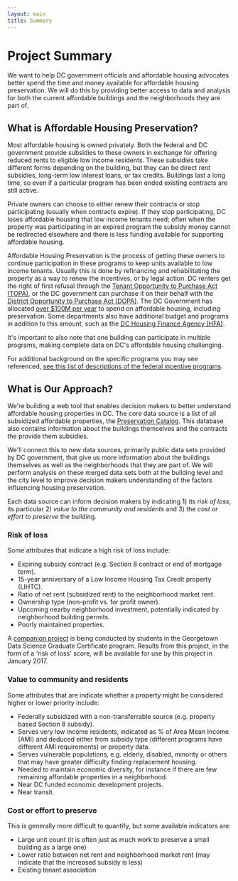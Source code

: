 ```yaml
---
layout: main
title: Summary
---
```


# Project Summary
We want to help DC government officials and affordable housing advocates better spend the time and money available for affordable housing preservation. We will do this by providing better access to data and analysis for both the current affordable buildings and the neighborhoods they are part of.

## What is Affordable Housing Preservation?
Most affordable housing is owned privately. Both the federal and DC government provide subsidies to these owners in exchange for offering reduced rents to eligible low income residents. These subsidies take different forms depending on the building, but they can be direct rent subsidies, long-term low interest loans, or tax credits. Buildings last a long time, so even if a particular program has been ended existing contracts are still active.

Private owners can choose to either renew their contracts or stop participating (usually when contracts expire). If they stop participating, DC loses affordable housing that low income tenants need; often when the property was participating in an expired program the subsidy money cannot be redirected elsewhere and there is less funding available for supporting affordable housing.

Affordable Housing Preservation is the process of getting these owners to continue participation in these programs to keep units available to low income tenants. Usually this is done by refinancing and rehabilitating the property as a way to renew the incentives, or by legal action. DC renters get the right of first refusal through the [Tenant Opportunity to Purchase Act (TOPA)](http://dc.urbanturf.com/articles/blog/first-timer_primer_what_is_the_right_of_first_refusal/7484), or the DC government can purchase it on their behalf with the [District Opportunity to Purchase Act (DOPA)](http://dhcd.dc.gov/sites/default/files/dc/sites/dhcd/publication/attachments/2016%20DOPA%20Guideline-Fact%20Sheet.pdf). The DC Government has allocated [over $100M per year](https://wamu.org/news/16/10/13/bowser_says_100_million_for_affordable_housing_is_historic_but_is_it_enough) to spend on affordable housing, including preservation. Some departments also have additional budget and programs in addition to this amount, such as the [DC Housing Finance Agency (HFA)](http://www.dchfa.org/DCHFAHome/Developers/ProgramDescriptions/MortgageRevenueBonds/tabid/134/Default.aspx).

It's important to also note that one building can participate in multiple programs, making complete data on DC's affordable housing challenging.

For additional background on the specific programs you may see referenced, [see this list of descriptions of the federal incentive programs](http://www.preservationdatabase.org/programdesc.php).

## What is Our Approach?
We're building a web tool that enables decision makers to better understand affordable housing properties in DC. The core data source is a list of all subsidized affordable properties, the [Preservation Catalog](http://www.neighborhoodinfodc.org/dcpreservationcatalog). This database also contains information about the buildings themselves and the contracts the provide them subsidies.

We'll connect this to new data sources, primarily public data sets provided by DC government, that give us more information about the buildings themselves as well as the neighborhoods that they are part of. We will perform analysis on these merged data sets both at the building level and the city level to improve decision makers understanding of the factors influencing housing preservation.

Each data source can inform decision makers by indicating  1) its *risk of loss*, its particular 2) *value to the community and residents* and 3) the *cost or effort to preserve* the building.

### Risk of loss
Some attributes that indicate a high risk of loss include:

* Expiring subsidy contract (e.g. Section 8 contract or end of mortgage term).
* 15-year anniversary of a Low Income Housing Tax Credit property (LIHTC).
* Ratio of net rent (subsidized rent) to the neighborhood market rent.
* Ownership type (non-profit vs. for profit owner).
* Upcoming nearby neighborhood investment, potentially indicated by neighborhood building permits.
* Poorly maintained properties.

A [companion project](https://github.com/georgetown-analytics/housing-risk) is being conducted by students in the Georgetown Data Science Graduate Certificate program. Results from this project, in the form of a 'risk of loss' score, will be available for use by this project in January 2017.

### Value to community and residents
Some attributes that are indicate whether a property might be considered higher or lower priority include:

* Federally subsidized with a non-transferrable source (e.g. property based Section 8 subsidy).
* Serves very low income residents, indicated as % of Area Mean Income (AMI) and deduced either from subsidy type (different programs have different AMI requirements) or property data.
* Serves vulnerable populations, e.g. elderly, disabled, minority or others that may have greater difficulty finding replacement housing.
* Needed to maintain economic diversity, for instance if there are few remaining affordable properties in a neighborhood.
* Near DC funded economic development projects.
* Near transit.

### Cost or effort to preserve
This is generally more difficult to quantify, but some available indicators are:

* Large unit count (it is often just as much work to preserve a small building as a large one)
* Lower ratio between net rent and neighborhood market rent (may indicate that the increased subsidy is less)
* Existing tenant association
